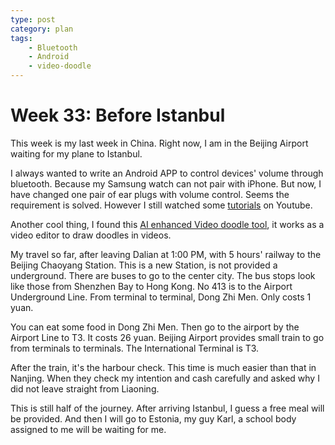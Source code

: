 ```yaml
---
type: post
category: plan
tags:
    - Bluetooth
    - Android
    - video-doodle
---
```

# Week 33: Before Istanbul

This week is my last week in China. Right now, I am in the Beijing Airport waiting for my plane to Istanbul.

I always wanted to write an Android APP to control devices' volume through bluetooth. Because my Samsung watch can not pair with iPhone. But now, I have changed one pair of ear plugs with volume control. Seems the requirement is solved. However I still watched some [tutorials](https://www.youtube.com/watch?v=A41hkHoYu4M) on Youtube.

Another cool thing, I found this [AI enhanced Video doodle tool](https://www-sop.inria.fr/reves/Basilic/2023/YBNWKB23/), it works as a video editor to draw doodles in videos.

My travel so far, after leaving Dalian at 1:00 PM, with 5 hours' railway to the Beijing Chaoyang Station. This is a new Station, is not provided a underground. There are buses to go to the center city. The bus stops look like those from Shenzhen Bay to Hong Kong. No 413 is to the Airport Underground Line. From terminal to terminal, Dong Zhi Men. Only costs 1 yuan.

You can eat some food in Dong Zhi Men. Then go to the airport by the Airport Line to T3. It costs 26 yuan. Beijing Airport provides small train to go from terminals to terminals. The International Terminal is T3. 

After the train, it's the harbour check. This time is much easier than that in Nanjing. When they check my intention and cash carefully and asked why I did not leave straight from Liaoning.

This is still half of the journey. After arriving Istanbul, I guess a free meal will be provided. And then I will go to Estonia, my guy Karl, a school body assigned to me will be waiting for me.